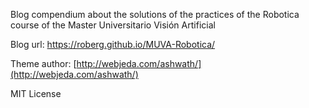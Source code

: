 Blog compendium about the solutions of the practices of the Robotica course of the Master Universitario Visión Artificial

Blog url: https://roberg.github.io/MUVA-Robotica/


Theme author: [http://webjeda.com/ashwath/](http://webjeda.com/ashwath/)

MIT License
